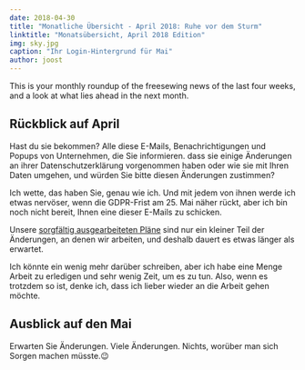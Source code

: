 ```yaml
---
date: 2018-04-30
title: "Monatliche Übersicht - April 2018: Ruhe vor dem Sturm"
linktitle: "Monatsübersicht, April 2018 Edition"
img: sky.jpg
caption: "Ihr Login-Hintergrund für Mai"
author: joost
---
```


This is your monthly roundup of the freesewing news of the last four weeks, and a look at what lies ahead in the next month.

## Rückblick auf April

Hast du sie bekommen? Alle diese E-Mails, Benachrichtigungen und Popups von Unternehmen, die Sie informieren. dass sie einige Änderungen an ihrer Datenschutzerklärung vorgenommen haben oder wie sie mit Ihren Daten umgehen, und würden Sie bitte diesen Änderungen zustimmen?

Ich wette, das haben Sie, genau wie ich. Und mit jedem von ihnen werde ich etwas nervöser, wenn die GDPR-Frist am 25. Mai näher rückt, aber ich bin noch nicht bereit, Ihnen eine dieser E-Mails zu schicken.

Unsere [sorgfältig ausgearbeiteten Pläne](/blog/gdpr-plan/) sind nur ein kleiner Teil der Änderungen, an denen wir arbeiten, und deshalb dauert es etwas länger als erwartet.

Ich könnte ein wenig mehr darüber schreiben, aber ich habe eine Menge Arbeit zu erledigen und sehr wenig Zeit, um es zu tun. Also, wenn es trotzdem so ist, denke ich, dass ich lieber wieder an die Arbeit gehen möchte.

## Ausblick auf den Mai

Erwarten Sie Änderungen. Viele Änderungen. Nichts, worüber man sich Sorgen machen müsste.😉
